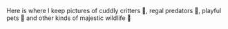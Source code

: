 Here is where I keep pictures of cuddly critters 🐰, regal predators 🦅, playful pets 🐶 and other kinds of majestic wildlife 🦁
